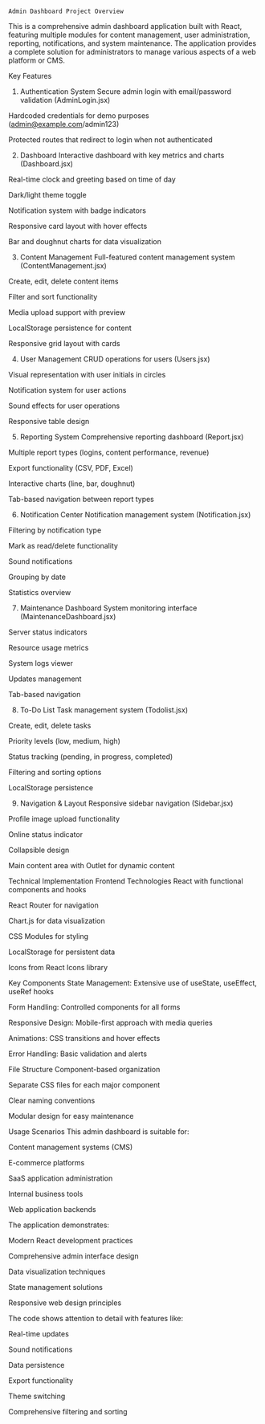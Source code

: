                                                                           Admin Dashboard Project Overview
This is a comprehensive admin dashboard application built with React, featuring multiple modules for content management, user administration, reporting, notifications, and system maintenance. The application provides a complete solution for administrators to manage various aspects of a web platform or CMS.

Key Features
1. Authentication System
Secure admin login with email/password validation (AdminLogin.jsx)

Hardcoded credentials for demo purposes (admin@example.com/admin123)

Protected routes that redirect to login when not authenticated

2. Dashboard
Interactive dashboard with key metrics and charts (Dashboard.jsx)

Real-time clock and greeting based on time of day

Dark/light theme toggle

Notification system with badge indicators

Responsive card layout with hover effects

Bar and doughnut charts for data visualization

3. Content Management
Full-featured content management system (ContentManagement.jsx)

Create, edit, delete content items

Filter and sort functionality

Media upload support with preview

LocalStorage persistence for content

Responsive grid layout with cards

4. User Management
CRUD operations for users (Users.jsx)

Visual representation with user initials in circles

Notification system for user actions

Sound effects for user operations

Responsive table design

5. Reporting System
Comprehensive reporting dashboard (Report.jsx)

Multiple report types (logins, content performance, revenue)

Export functionality (CSV, PDF, Excel)

Interactive charts (line, bar, doughnut)

Tab-based navigation between report types

6. Notification Center
Notification management system (Notification.jsx)

Filtering by notification type

Mark as read/delete functionality

Sound notifications

Grouping by date

Statistics overview

7. Maintenance Dashboard
System monitoring interface (MaintenanceDashboard.jsx)

Server status indicators

Resource usage metrics

System logs viewer

Updates management

Tab-based navigation

8. To-Do List
Task management system (Todolist.jsx)

Create, edit, delete tasks

Priority levels (low, medium, high)

Status tracking (pending, in progress, completed)

Filtering and sorting options

LocalStorage persistence

9. Navigation & Layout
Responsive sidebar navigation (Sidebar.jsx)

Profile image upload functionality

Online status indicator

Collapsible design

Main content area with Outlet for dynamic content

Technical Implementation
Frontend Technologies
React with functional components and hooks

React Router for navigation

Chart.js for data visualization

CSS Modules for styling

LocalStorage for persistent data

Icons from React Icons library

Key Components
State Management: Extensive use of useState, useEffect, useRef hooks

Form Handling: Controlled components for all forms

Responsive Design: Mobile-first approach with media queries

Animations: CSS transitions and hover effects

Error Handling: Basic validation and alerts

File Structure
Component-based organization

Separate CSS files for each major component

Clear naming conventions

Modular design for easy maintenance

Usage Scenarios
This admin dashboard is suitable for:

Content management systems (CMS)

E-commerce platforms

SaaS application administration

Internal business tools

Web application backends

The application demonstrates:

Modern React development practices

Comprehensive admin interface design

Data visualization techniques

State management solutions

Responsive web design principles

The code shows attention to detail with features like:

Real-time updates

Sound notifications

Data persistence

Export functionality

Theme switching

Comprehensive filtering and sorting
